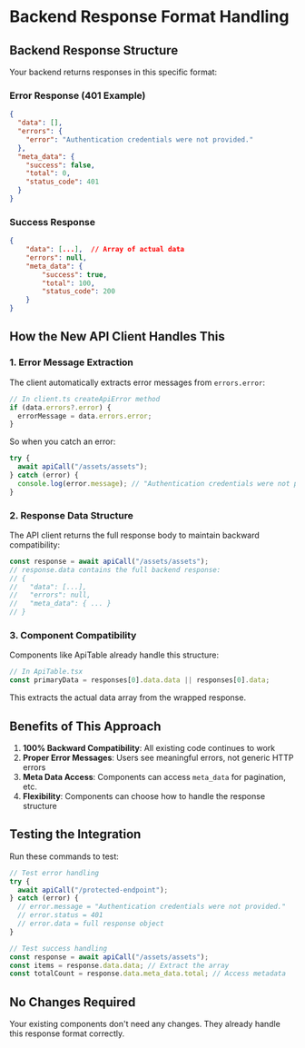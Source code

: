 # Backend Response Format Handling

## Backend Response Structure

Your backend returns responses in this specific format:

### Error Response (401 Example)

```json
{
  "data": [],
  "errors": {
    "error": "Authentication credentials were not provided."
  },
  "meta_data": {
    "success": false,
    "total": 0,
    "status_code": 401
  }
}
```

### Success Response

```json
{
    "data": [...],  // Array of actual data
    "errors": null,
    "meta_data": {
        "success": true,
        "total": 100,
        "status_code": 200
    }
}
```

## How the New API Client Handles This

### 1. Error Message Extraction

The client automatically extracts error messages from `errors.error`:

```typescript
// In client.ts createApiError method
if (data.errors?.error) {
  errorMessage = data.errors.error;
}
```

So when you catch an error:

```typescript
try {
  await apiCall("/assets/assets");
} catch (error) {
  console.log(error.message); // "Authentication credentials were not provided."
}
```

### 2. Response Data Structure

The API client returns the full response body to maintain backward compatibility:

```typescript
const response = await apiCall("/assets/assets");
// response.data contains the full backend response:
// {
//   "data": [...],
//   "errors": null,
//   "meta_data": { ... }
// }
```

### 3. Component Compatibility

Components like ApiTable already handle this structure:

```typescript
// In ApiTable.tsx
const primaryData = responses[0].data.data || responses[0].data;
```

This extracts the actual data array from the wrapped response.

## Benefits of This Approach

1. **100% Backward Compatibility**: All existing code continues to work
2. **Proper Error Messages**: Users see meaningful errors, not generic HTTP errors
3. **Meta Data Access**: Components can access `meta_data` for pagination, etc.
4. **Flexibility**: Components can choose how to handle the response structure

## Testing the Integration

Run these commands to test:

```typescript
// Test error handling
try {
  await apiCall("/protected-endpoint");
} catch (error) {
  // error.message = "Authentication credentials were not provided."
  // error.status = 401
  // error.data = full response object
}

// Test success handling
const response = await apiCall("/assets/assets");
const items = response.data.data; // Extract the array
const totalCount = response.data.meta_data.total; // Access metadata
```

## No Changes Required

Your existing components don't need any changes. They already handle this response format correctly.
